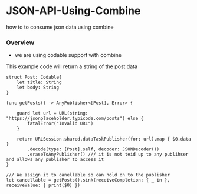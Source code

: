 # JSON-API-Using-Combine
how to to consume json data using combine

### Overview 
- we are using codable support with combine

This example code will return a string of the post data

```
struct Post: Codable{
    let title: String
    let body: String
}

func getPosts() -> AnyPublisher<[Post], Error> {
    
    guard let url = URL(string: "https://jsonplaceholder.typicode.com/posts") else {
        fatalError("Invalid URL")
    }
    
    return URLSession.shared.dataTaskPublisher(for: url).map { $0.data }
        .decode(type: [Post].self, decoder: JSONDecoder())
        .eraseToAnyPublisher() /// it is not teid up to any publihser and allows any publisher to access it
}

/// We assign it to canellable so can hold on to the publisher
let cancellable = getPosts().sink(receiveCompletion: { _ in }, receiveValue: { print($0) })
```

